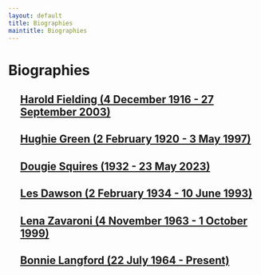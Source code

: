 ```yaml
---
layout: default
title: Biographies
maintitle: Biographies
---
```


<h1>Biographies</h1>

<ul class="menu-font-size" style="list-style: none; margin-left: 0;">
<li><h2><a href="/1916-12-04-harold-fielding/">Harold Fielding (4 December 1916 - 27 September 2003)</a></h2></li>
<li><h2><a href="/1920-02-02-hughie-green">Hughie Green (2 February 1920 - 3 May 1997)</a></h2></li>
<li><h2><a href="/2023-05-21-dougie-squires">Dougie Squires (1932 - 23 May 2023)</a></h2></li>
<li><h2><a href="/1934-02-02-les-dawson">Les Dawson (2 February 1934 - 10 June 1993)</a></h2></li>
<li><h2><a href="/1963-11-04-lena-zavaroni">Lena Zavaroni (4 November 1963 - 1 October 1999)</a></h2></li>
<li><h2><a href="/1964-07-22-bonnie-langford">Bonnie Langford (22 July 1964 - Present)</a></h2></li>
</ul>

